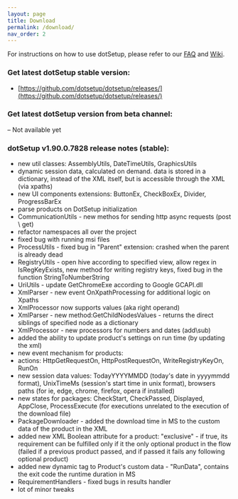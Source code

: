 ```yaml
---
layout: page
title: Download
permalink: /download/
nav_order: 2
---
```


For instructions on how to use dotSetup, please refer to our [FAQ](/faq.markdown) and [Wiki](https://github.com/dotsetup/dotsetup/wiki).

### Get latest dotSetup stable version:
- [https://github.com/dotsetup/dotsetup/releases/](https://github.com/dotsetup/dotsetup/releases/)

### Get latest dotSetup version from beta channel:
– Not available yet

### dotSetup v1.90.0.7828 release notes (stable):
- new util classes: AssemblyUtils, DateTimeUtils, GraphicsUtils
- dynamic session data, calculated on demand. data is stored in a dictionary, instead of the XML itself, but is accessible through the XML (via xpaths)
- new UI components extensions: ButtonEx, CheckBoxEx, Divider, ProgressBarEx
- parse products on DotSetup initialization
- CommunicationUtils - new methos for sending http async requests (post \ get)
- refactor namespaces all over the project
- fixed bug with running msi files
- ProcessUtils - fixed bug in "Parent" extension: crashed when the parent is already dead
- RegistryUtils - open hive according to specified view, allow regex in IsRegKeyExists, new method for writing registry keys, fixed bug in the function StringToNumberString
- UriUtils - update GetChromeExe according to Google GCAPI.dll
- XmlParser - new event OnXpathProcessing for additional logic on Xpaths
- XmlProcessor now supports values (aka right operand)
- XmlParser - new method:GetChildNodesValues - returns the direct siblings of specified node as a dictionary
- XmlProcessor - new processors for numbers and dates (add\sub)
- added the ability to update product's settings on run time (by updating the xml)
- new event mechanism for products:
- actions: HttpGetRequestOn, HttpPostRequestOn, WriteRegistryKeyOn, RunOn
- new session data values: TodayYYYYMMDD (today's date in yyyymmdd format), UnixTimeMs (session's start time in unix format), browsers paths (for ie, edge, chrome, firefox, opera if installed)
- new states for packages: CheckStart, CheckPassed, Displayed, AppClose, ProcessExecute (for executions unrelated to the execution of the download file)
- PackageDownloader - added the download time in MS to the custom data of the product in the XML
- added new XML Boolean attribute for a product: "exclusive" - if true, its requirement can be fulfilled only if it the only optional product in the flow (failed if a previous product passed, and if passed it fails any following optional product)
- added new dynamic tag to Product's custom data - "RunData", contains the exit code the runtime duration in MS
- RequirementHandlers - fixed bugs in results handler
- lot of minor tweaks
